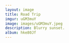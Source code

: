 ```yaml
---
layout: image
title: Road Trip
imgur: uGM3muY
image: images/uGM3muY.jpeg
description: Blurry sunset.
album: hke80Jf
---
```


